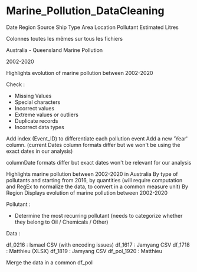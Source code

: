 # Marine_Pollution_DataCleaning

Date
Region
Source
Ship Type
Area
Location
Pollutant
Estimated Litres

Colonnes toutes les mêmes sur tous les fichiers

Australia - Queensland
Marine Pollution 

2002-2020

Highlights evolution of marine pollution between 2002-2020



Check : 
- Missing Values
- Special characters
- Incorrect values
- Extreme values or outliers
- Duplicate records
- Incorrect data types

Add index (Event_ID) to differentiate each pollution event
Add a new 'Year' column. (current Dates column formats differ but we won't be using the exact dates in our analysis)

columnDate formats differ but exact dates won't be relevant for our analysis

Highlights marine pollution between 2002-2020 in Australia
By type of pollutants and starting from 2016, by quantities (will require computation and RegEx to normalize the data, to convert in a common measure unit)
By Region 
Displays evolution of marine pollution between 2002-2020

Pollutant :
- Determine the most recurring pollutant (needs to categorize whether they belong to Oil / Chemicals / Other)


Data : 

df_0216 : Ismael CSV (with encoding issues)
df_1617 : Jamyang CSV
df_1718 : Matthieu (XLSX)
df_1819 : Jamyang CSV
df_pol_1920 : Matthieu

Merge the data in a common df_pol

